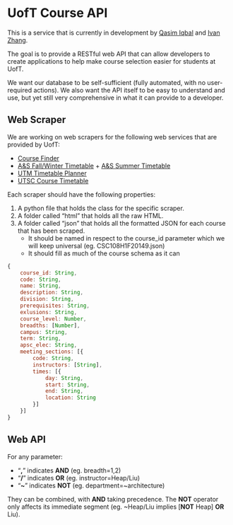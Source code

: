 UofT Course API
==============
This is a service that is currently in development by [Qasim Iqbal](https://github.com/Qasim) and [Ivan Zhang](https://github.com/ivanzhangsolutions).

The goal is to provide a RESTful web API that can allow developers to create applications to help make course selection easier for students at UofT.

We want our database to be self-sufficient (fully automated, with no user-required actions). We also want the API itself to be easy to understand and use, but yet still very comprehensive in what it can provide to a developer.

Web Scraper
---------------
We are working on web scrapers for the following web services that are provided by UofT:

 - [Course Finder](http://coursefinder.utoronto.ca/)
 - [A&S Fall/Winter Timetable](http://www.artsandscience.utoronto.ca/ofr/timetable/winter/sponsors.htm) + [A&S Summer Timetable](http://www.artsandscience.utoronto.ca/ofr/timetable/summer/sponsors.htm)
 - [UTM Timetable Planner](https://student.utm.utoronto.ca/timetable/)
 - [UTSC Course Timetable](http://www.utsc.utoronto.ca/~registrar/scheduling/timetable)

Each scraper should have the following properties:

 1. A python file that holds the class for the specific scraper.
 2. A folder called “html” that holds all the raw HTML.
 3. A folder called “json” that holds all the formatted JSON for each course that has been scraped.
	- It should be named in respect to the course_id parameter which we will keep universal (eg. CSC108H1F20149.json)
	- It should fill as much of the course schema as it can
```js
{
	course_id: String,
	code: String,
	name: String,
	description: String,
	division: String,
	prerequisites: String,
	exlusions: String,
	course_level: Number,
	breadths: [Number],
	campus: String,
	term: String,
	apsc_elec: String,
	meeting_sections: [{
		code: String,
		instructors: [String],
		times: [{
			day: String,
			start: String,
			end: String,
			location: String
		}]
	}]
}
```

Web API
----------
For any parameter:
 - “**,**” indicates **AND** (eg. breadth=1,2)
 - “**/**” indicates **OR** (eg. instructor=Heap/Liu)
 - “**~**” indicates **NOT** (eg. department=~architecture)

They can be combined, with **AND** taking precedence. The **NOT** operator only affects its immediate segment (eg. ~Heap/Liu implies [**NOT** Heap] **OR** Liu).
